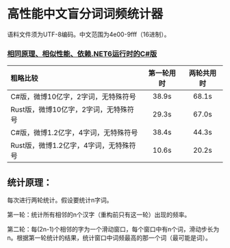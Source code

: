 # 高性能中文盲分词词频统计器

语料文件须为UTF-8编码。中文范围为4e00-9fff（16进制）。

### [相同原理、相似性能、依赖.NET6运行时的C#版](https://github.com/GarthTB/WordFreqCounter)

| 粗略比较 | 第一轮用时 | 两轮共用时 |
| :- | :-: | :-: |
| C#版，微博10亿字，2字词，无特殊符号 | 38.9s | 68.1s |
| Rust版，微博10亿字，2字词，无特殊符号 | 29.3s | 67.0s |
| C#版，微博1.2亿字，4字词，无特殊符号 | 38.4s | 44.3s |
| Rust版，微博1.2亿字，4字词，无特殊符号 | 10.6s | 20.2s |

## 统计原理：

每次进行两轮统计。假设要统计n字词。

第一轮：统计所有相邻的n个汉字（重构前只有这一轮）出现的频率。

第二轮：每(2n-1)个相邻的字为一个滑动窗口，每个窗口中有n个词，滑动步长为n。根据第一轮统计的结果，统计窗口中词频最高的那一个词（最可能是词）。
